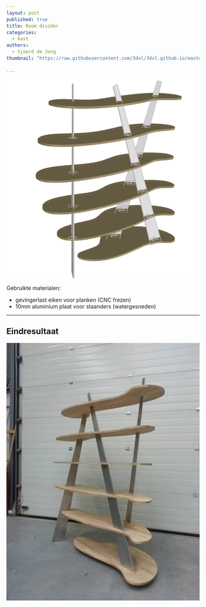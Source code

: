 ```yaml
---
layout: post
published: true
title: Room divider
categories:
  - kast
authors:
  - Sjoerd de Jong
thumbnail: "https://raw.githubusercontent.com/3dxl/3dxl.github.io/master/photos/2014-05-13/00_1.mini.png"

---
```


![00_1.midi.png](https://raw.githubusercontent.com/3dxl/3dxl.github.io/master/photos/2014-05-13/00_1.midi.png)


Gebruikte materialen:

- gevingerlast eiken voor planken (CNC frezen)
- 10mm aluminium plaat voor staanders (watergesneden)

---

## Eindresultaat
![image](https://raw.githubusercontent.com/3dxl/3dxl.github.io/master/photos/2014-05-13/04_image008.midi.jpg)